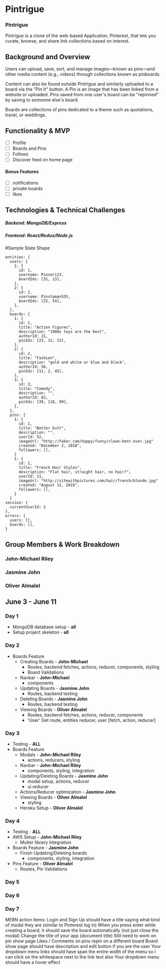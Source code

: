 # Pintrigue

### Pintrigue

Pintrigue is a clone of the web-based Application, Pinterest, that lets you curate, browse, and share link collections based on interest. 

## Background and Overview

Users can upload, save, sort, and manage images—known as pins—and other media content (e.g., videos) through collections known as pinboards.

Content can also be found outside Pintrigue and similarly uploaded to a board via the "Pin It" button. A Pin is an image that has been linked from a website or uploaded. Pins saved from one user's board can be "repinned" by saving to someone else's board.

Boards are collections of pins dedicated to a theme such as quotations, travel, or weddings.

## Functionality & MVP

   - [ ] Profile
   - [ ] Boards and Pins
   - [ ] Follows
   - [ ] Discover feed on home page
   
#### Bonus Features
   - [ ] notifications
   - [ ] private boards
   - [ ] likes

## Technologies & Technical Challenges

  ##### Backend: MongoDB/Express
  ##### Frontend: React/Redux/Node.js 

#Sample State Shape
  ```
  entities: {
    users: {
      1: {
        id: 1,
        username: Pinner123,
        boardIds: [31, 13],
      },
      2: {
        id: 2,
        username: Pinstaman555,
        boardIds: [22, 54],
      },
    },
    boards: {
      1: {
        id: 1,
        title: "Action Figures",
        description: "1980s toys are the best",
        authorId: 21,
        pinIds: [23, 12, 13],
      },
      2: {
        id: 2,
        title: "Fashion",
        description: "gold and white or blue and black",
        authorId: 56,
        pinIds: [11, 2, 45],
      },
      3: {
        id: 3,
        title: "Comedy",
        description: "",
        authorId: 82,
        pinIds: [39, 118, 99],
      },
    },
    pins: {
      1: {
        id: 1,
        title: "Better butt",
        description: "",
        userId: 52,
        imageUrl: "http://faker.com/happy/funny/clown-bent-over.jpg"
        created: "December 2, 2018",
        followers: [],
      }
      1: {
        id: 1,
        title: "French Hair Styles",
        description: "Flat hair, straight hair, no hair?",
        userId: 11,
        imageUrl: "http://sitewithpictures.com/hair/french/blonde.jpg"
        created: "August 12, 2018",
        followers: [],
      }
    }
  session: {
    currentUserId: 2
  },
  errors: {
    users: [],
    boards: [],
  }
  ```

## Group Members & Work Breakdown

### **John-Michael Riley**

### **Jasmine John**

### **Oliver Almalel**

## June 3 - June 11

### Day 1 
  - MongoDB database setup - **all**
  - Setup project skeleton - **all**
  
### Day 2
  - Boards Feature
    - Creating Boards - **John-Michael**
      - Routes, backend fetches, actions, reducer, components, styling
      - Board Validations
    - Navbar - **John-Michael**
      - components
    - Updating Boards - **Jasmine John**
      - Routes, backend testing
    - Deleting Boards - **Jasmine John**    
      - Routes, backend testing
    - Viewing Boards - **Oliver Almalel**
      - Routes, backend fetches, actions, reducer, components
      - 'User' Get route, entities reducer, user [fetch, action, reducer]


### Day 3
  - Testing - **ALL**
  - Boards Feature
    - Modals - **John-Michael Riley**
      - actions, reducers, styling
    - Navbar - **John-Michael Riley**
      - components, styling, integration
    - Updating/Deleting Boards - **Jasmine John**
      - modal setup, actions, reducer 
      - ui reducer
    - Actions/Reducer optimizaiton - **Jasmine John**
    - Viewing Boards - **Oliver Almalel**
      - styling 
    - Heroku Setup - **Oliver Almalel**
  

### Day 4
  - Testing - **ALL**
  - AWS Setup - **John-Michael Riley**
    - Multer library integration
  - Boards Feature - **Jasmine John**
    - Finish Updating/Deleting boards
      - components, styling, integration
  - Pins Feature - **Oliver Almalel**
    - Routes, Pin Validations
### Day 5

### Day 6

### Day 7


MERN action items:
Login and Sign Up should have a title saying what kind of modal they are (similar to Pinterest log in)
When you press enter while creating a board, it should save the board automatically (not just close the modal)
Change the title of your app (document title)
Still need to work on pin show page
Likes / Comments on pins
repin on a different board
Board show page should have description and edit button if you are the user
Your dropdown menu links should have span the entire width of the menu so I can click on the whitespace next to the link text also
Your dropdown menu should have a hover effect